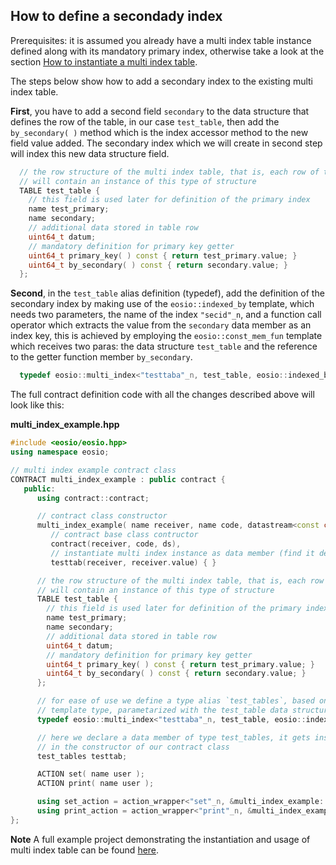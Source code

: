 ## How to define a secondady index

Prerequisites: it is assumed you already have a multi index table instance defined along with its mandatory primary index, otherwise take a look at the section [How to instantiate a multi index table](./how-to-instantiate-a-multi-index-table.md).

The steps below show how to add a secondary index to the existing multi index table.

__First__, you have to add a second field `secondary` to the data structure that defines the row of the table, in our case `test_table`, then add the `by_secondary( )` method which is the index accessor method to the new field value added. The secondary index which we will create in second step will index this new data structure field.

```cpp
  // the row structure of the multi index table, that is, each row of the table
  // will contain an instance of this type of structure
  TABLE test_table {
    // this field is used later for definition of the primary index
    name test_primary;
    name secondary;
    // additional data stored in table row
    uint64_t datum;
    // mandatory definition for primary key getter
    uint64_t primary_key( ) const { return test_primary.value; }
    uint64_t by_secondary( ) const { return secondary.value; }
  };
```

__Second__, in the `test_table` alias definition (typedef), add the definition of the secondary index by making use of the `eosio::indexed_by` template, which needs two parameters, the name of the index `"secid"_n`, and a function call operator which extracts the value from the `secondary` data member as an index key, this is achieved by employing the `eosio::const_mem_fun` template which receives two paras: the data structure `test_table` and the reference to the getter function member `by_secondary`.

```cpp
  typedef eosio::multi_index<"testtaba"_n, test_table, eosio::indexed_by<"secid"_n, eosio::const_mem_fun<test_table, uint64_t, &test_table::by_secondary>>> test_tables;
```

The full contract definition code with all the changes described above will look like this:

__multi_index_example.hpp__
```cpp
#include <eosio/eosio.hpp>
using namespace eosio;

// multi index example contract class
CONTRACT multi_index_example : public contract {
   public:
      using contract::contract;

      // contract class constructor
      multi_index_example( name receiver, name code, datastream<const char*> ds ) :
         // contract base class contructor
         contract(receiver, code, ds),
         // instantiate multi index instance as data member (find it defined below)
         testtab(receiver, receiver.value) { }

      // the row structure of the multi index table, that is, each row of the table
      // will contain an instance of this type of structure
      TABLE test_table {
        // this field is used later for definition of the primary index
        name test_primary;
        name secondary;
        // additional data stored in table row
        uint64_t datum;
        // mandatory definition for primary key getter
        uint64_t primary_key( ) const { return test_primary.value; }
        uint64_t by_secondary( ) const { return secondary.value; }
      };

      // for ease of use we define a type alias `test_tables`, based on the multi_index
      // template type, parametarized with the test_table data structure, and the secondary index
      typedef eosio::multi_index<"testtaba"_n, test_table, eosio::indexed_by<"secid"_n, eosio::const_mem_fun<test_table, uint64_t, &test_table::by_secondary>>> test_tables;

      // here we declare a data member of type test_tables, it gets instantiated 
      // in the constructor of our contract class
      test_tables testtab;

      ACTION set( name user );
      ACTION print( name user );

      using set_action = action_wrapper<"set"_n, &multi_index_example::set>;
      using print_action = action_wrapper<"print"_n, &multi_index_example::print>;
};
```

__Note__
A full example project demonstrating the instantiation and usage of multi index table can be found [here](https://github.com/EOSIO/eosio.cdt/tree/master/examples/multi_index_example).